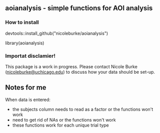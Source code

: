 ## aoianalysis - simple functions for AOI analysis 

### How to install 
devtools::install_github("nicoleburke/aoianalysis")



library(aoianalysis)

### Importat disclamier! 

This package is a work in progress. Please contact Nicole Burke (nicoleburke@uchicago.edu) to discuss how your data should be set-up. 

## Notes for me

When data is entered: 

- the subjects column needs to read as a factor or the functions won't work 
- need to get rid of NAs or the functions won't work 
- these functions work for each unique trial type 


